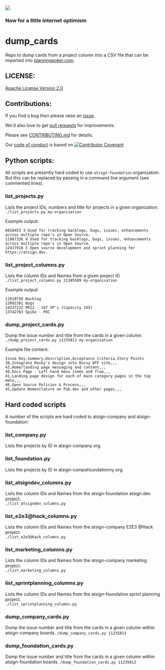 <img src="https://atsign.dev/assets/img/@dev.png?sanitize=true">

### Now for a little internet optimism

# dump_cards
Repo to dump cards from a project column into a CSV file that can be imported
into [planningpoker.com](https://www.planningpoker.com/).

## LICENSE:

[Apache License Version 2.0](https://www.apache.org/licenses/LICENSE-2.0) 

## Contributions:

If you find a bug then please raise an [issue](https://github.com/atsign-company/dump_cards/issues).

We'd also love to get [pull requests](https://github.com/atsign-company/dump_cards/pulls)
for improvements.

Please see [CONTRIBUTING.md](CONTRIBUTING.md) for details.

Our [code of conduct](code_of_conduct.md) is based on
[![Contributor Covenant](https://img.shields.io/badge/Contributor%20Covenant-2.0-4baaaa.svg)](code_of_conduct.md)

## Python scripts:

All scripts are presently hard coded to use `atsign-foundation` organization.
But this can be replaced by passing in a command line argument (see commented
lines).

### list_projects.py

Lists the project IDs, numbers and title for projects in a given organization.
`./list_projects.py my-organisation`

Example output:  
```
6018453 3 Used for tracking backlogs, bugs, issues, enhancements across multiple repo's in Open Source.
11987336 4 Used for tracking backlogs, bugs, issues, enhancements across multiple repo's in Open Source.
12437918 5 Open source development and sprint planning for https://atsign.dev.
```

### list_project_columns.py

Lists the column IDs and Names from a given project ID  
`./list_project_columns.py 21345589 my-organisation`

Example output:  
```
11918750 Backlog
12092381 Bugs
14337222 PR12 - 107 SP's (Capacity 105)
13742763 Spike - POC
```

### dump_project_cards.py

Dump the issue number and title from the cards in a given column:  
`./dump_project_cards.py 11235813 my-organisation`

Example file content:
```
Issue Key,Summary,Description,Acceptance Criteria,Story Points
38,Integrate Rocky's design into Docsy WTF site,,,
43,Home/landing page messaging and content,,,
40,Docs Page - Left hand menu items and flow,,,
41,Landing page design for each of main category pages in the top menu,,,
46,Open Source Policies & Process,,,
45,Update Nomenclature on Pub.dev and other pages,,,
```

## Hard coded scripts

A number of the scripts are hard coded to atsign-company and atsign-foundation:

### list_company.py

Lists the projects by ID in atsign-company org.

### list_foundation.py

Lists the projects by ID in atsign-compafoundationny org.

### list_atsigndev_columns.py
Lists the column IDs and Names from the atsign-foundation atsign.dev
project.  
`./list_atsigndev_columns.py`

### list_e2e3\@hack_columns.py
Lists the column IDs and Names from the atsign-company E2E3 @Hack
project.  
`./list_e2e3@hack_columns.py`

### list_marketing_columns.py
Lists the column IDs and Names from the atsign-company marketing
project.  
`./list_marketing_columns.py`

### list_sprintplanning_columns.py
Lists the column IDs and Names from the atsign-foundation sprint planning
project.  
`./list_sprintplanning_columns.py`

### dump_company_cards.py

Dump the issue number and title from the cards in a given column within
atsign-company boards.
`/dump_company_cards.py 11235813`

### dump_foundation_cards.py

Dump the issue number and title from the cards in a given column within
atsign-foundation boards.
`/dump_foundation_cards.py 11235813`